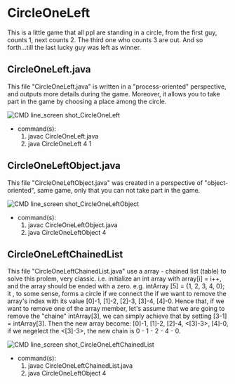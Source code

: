 # CircleOneLeft
This is a little game that all ppl are standing in a circle, from the first guy, counts 1, next counts 2. The third one who counts 3 are out. And so forth...till the last lucky guy was left as winner.


CircleOneLeft.java
------
This file "CircleOneLeft.java" is written in a "process-oriented" perspective, and outputs more details during the game. Moreover, it allows you to take part in the game by choosing a place among the circle.

![CMD line_screen shot_CircleOneLeft](https://trello-attachments.s3.amazonaws.com/57fc84a7abab7e64aec30bed/431x652/d73e36a8627523c1d0d61be0ad67e802/Capture.PNG.png)

- command(s): 
   1. javac CircleOneLeft.java
   2. java CircleOneLeft 4 1


CircleOneLeftObject.java
------
This file "CircleOneLeftObject.java" was created in a perspective of "object-oriented", same game, only that you can not take part in the game.

![CMD line_screen shot_CircleOneLeftObject](https://trello-attachments.s3.amazonaws.com/57fc84a7abab7e64aec30bed/488x214/f321e104264924404736a52c08f5e6ac/Image_1.png)

- command(s): 
   1. javac CircleOneLeftObject.java
   2. java CircleOneLeftObject 4
   

CircleOneLeftChainedList
----
This file "CircleOneLeftChainedList.java" use a array - chained list (table) to solve this prolem, very classic. i.e. initialize an int array with array[i] = i++, and the array should be ended with a zero. e.g. intArray [5] = {1, 2, 3, 4, 0}; it , to some sense, forms a circle if we connect the if we want to remove the array's index with its value [0]-1, [1]-2, [2]-3, [3]-4, [4]-0. Hence that, if we want to remove one of the array member, let's assume that we are going to remove the "chaine" intArray[3], we can simply achieve that by setting [3-1] = intArray[3]. Then the new array become: [0]-1, [1]-2, [2]-4, <[3]-3>, [4]-0, if we negelect the <[3]-3>, the new chain is 0 - 1 - 2 - 4 - 0.

![CMD line_screen shot_CircleOneLeftChainedList](https://trello-attachments.s3.amazonaws.com/57fc84a7abab7e64aec30bed/371x98/817caeccc5f651f0da55586715d62eb3/upload_10_13_2016_at_12_04_48_AM.png)

- command(s): 
   1. javac CircleOneLeftChainedList.java
   2. java CircleOneLeftObject 4
